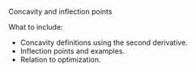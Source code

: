 Concavity and inflection points

What to include:
- Concavity definitions using the second derivative.
- Inflection points and examples.
- Relation to optimization.
